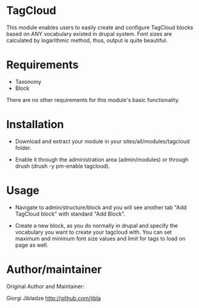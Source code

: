 TagCloud
===============

This module enables users to easily create and configure TagCloud blocks based on ANY vocabulary existed in drupal system.
Font sizes are calculated by logarithmic method, thus, output is quite beautiful.


Requirements
==============

- Taxonomy
- Block

There are no other requirements for this module's basic functionality.


Installation
=============

- Download and extract your module in your sites/all/modules/tagcloud folder.

- Enable it through the administration area (admin/modules) or through drush (drush -y pm-enable tagcloud).


Usage
==========

- Navigate to admin/structure/block and you will see another tab "Add TagCloud block" with standard "Add Block".

- Create a new block, as you do normally in drupal and specify the vocabulary you want to create your tagcloud with. You can set maximum and minimum font size values and limit for tags to load on page as well.


Author/maintainer
===================

Original Author and Maintainer:

Giorgi Jibladze
http://github.com/jibla